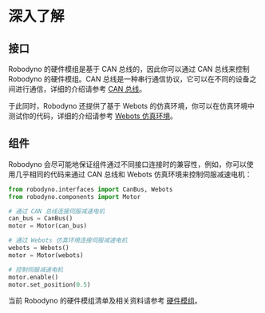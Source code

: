 # 深入了解

## 接口

Robodyno 的硬件模组是基于 CAN 总线的，因此你可以通过 CAN 总线来控制 Robodyno 的硬件模组。CAN 总线是一种串行通信协议，它可以在不同的设备之间进行通信，详细的介绍请参考 [CAN 总线](interfaces/can-bus/)。

于此同时，Robodyno 还提供了基于 Webots 的仿真环境，你可以在仿真环境中测试你的代码，详细的介绍请参考 [Webots 仿真环境](interfaces/webots/)。

## 组件

Robodyno 会尽可能地保证组件通过不同接口连接时的兼容性，例如，你可以使用几乎相同的代码来通过 CAN 总线和 Webots 仿真环境来控制伺服减速电机：

```python
from robodyno.interfaces import CanBus, Webots
from robodyno.components import Motor

# 通过 CAN 总线连接伺服减速电机
can_bus = CanBus()
motor = Motor(can_bus)

# 通过 Webots 仿真环境连接伺服减速电机
webots = Webots()
motor = Motor(webots)

# 控制伺服减速电机
motor.enable()
motor.set_position(0.5)
```

当前 Robodyno 的硬件模组清单及相关资料请参考 [硬件模组](components/)。
